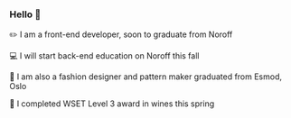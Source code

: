 ### Hello 👋


 :pencil2: I am a front-end developer, soon to graduate from Noroff  
 
 :computer: I will start back-end education on Noroff this fall   
 
 :ribbon: I am also a fashion designer and pattern maker graduated from Esmod, Oslo  
 
 :wine_glass: I completed WSET Level 3 award in wines this spring  
